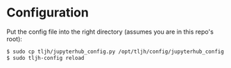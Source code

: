 # Configuration

Put the config file into the right directory (assumes you are in this repo's root):

```sh
$ sudo cp tljh/jupyterhub_config.py /opt/tljh/config/jupyterhub_config.d
$ sudo tljh-config reload
```
